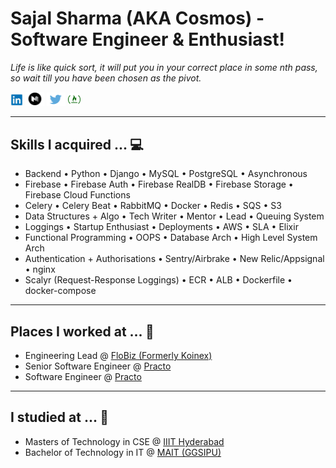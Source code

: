 # Sajal Sharma (AKA Cosmos) - Software Engineer & Enthusiast!

_Life is like quick sort, it will put you in your correct place in some nth pass, so wait till you have been chosen as the pivot._

<a href="https://www.linkedin.com/in/sajalsarwar/" target="_blank"><img width="20" src="https://raw.githubusercontent.com/cosmos-sajal/cosmos-sajal/master/images/linkedin.png"></a>
<a href="https://medium.com/@cosmos_sajal" target="_blank"><img width="30" src="https://raw.githubusercontent.com/cosmos-sajal/cosmos-sajal/master/images/medium.png"></a>
<a href="https://twitter.com/cosmos_sajal" target="_blank"><img width="30" src="https://raw.githubusercontent.com/cosmos-sajal/cosmos-sajal/master/images/twitter.jpg"></a>
<a href="https://www.freecodecamp.org/news/author/sajal/" target="_blank"><img width="20" src="https://raw.githubusercontent.com/cosmos-sajal/cosmos-sajal/master/images/freecodecamp.png"></a>

---

Skills I acquired ... :computer:
--


- Backend • Python • Django • MySQL • PostgreSQL • Asynchronous
- Firebase • Firebase Auth • Firebase RealDB • Firebase Storage • Firebase Cloud Functions
- Celery • Celery Beat • RabbitMQ • Docker • Redis • SQS • S3
- Data Structures + Algo • Tech Writer • Mentor • Lead • Queuing System
- Loggings • Startup Enthusiast • Deployments • AWS • SLA • Elixir
- Functional Programming • OOPS • Database Arch • High Level System Arch
- Authentication + Authorisations • Sentry/Airbrake • New Relic/Appsignal • nginx
- Scalyr (Request-Response Loggings) • ECR • ALB • Dockerfile • docker-compose
---

Places I worked at ... :office:
--

- Engineering Lead @ [FloBiz (Formerly Koinex)](https://flobiz.in/)
- Senior Software Engineer @ [Practo](https://www.practo.com/)
- Software Engineer @ [Practo](https://www.practo.com/)

---

I studied at ... :school:
--

- Masters of Technology in CSE @ [IIIT Hyderabad](https://www.iiit.ac.in/)
- Bachelor of Technology in IT @ [MAIT (GGSIPU)](https://mait.ac.in/)

<!--
**cosmos-sajal/cosmos-sajal** is a ✨ _special_ ✨ repository because its `README.md` (this file) appears on your GitHub profile.

Here are some ideas to get you started:

- 🔭 I’m currently working on ...
- 🌱 I’m currently learning ...
- 👯 I’m looking to collaborate on ...
- 🤔 I’m looking for help with ...
- 💬 Ask me about ...
- 📫 How to reach me: ...
- 😄 Pronouns: ...
- ⚡ Fun fact: ...
-->
